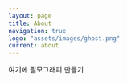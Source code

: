 ```yaml
---
layout: page
title: About
navigation: true
logo: "assets/images/ghost.png"
current: about
---
```


여기에 필모그래피 만들기
